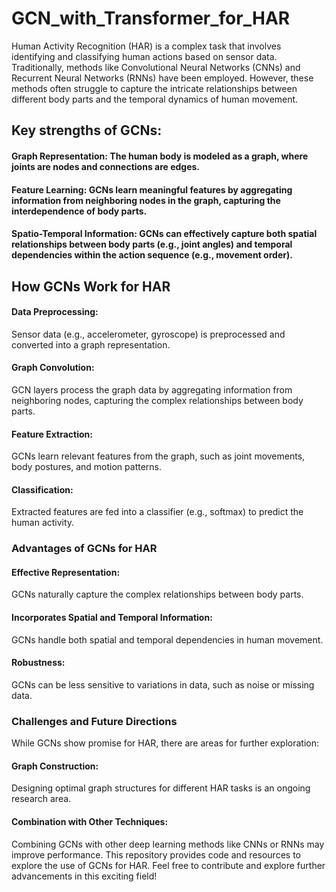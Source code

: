 # GCN_with_Transformer_for_HAR

Human Activity Recognition (HAR) is a complex task that involves identifying and classifying human actions based on sensor data. Traditionally, methods like Convolutional Neural Networks (CNNs) and Recurrent Neural Networks (RNNs) have been employed. However, these methods often struggle to capture the intricate relationships between different body parts and the temporal dynamics of human movement.

## Key strengths of GCNs:

#### Graph Representation: The human body is modeled as a graph, where joints are nodes and connections are edges.
#### Feature Learning: GCNs learn meaningful features by aggregating information from neighboring nodes in the graph, capturing the interdependence of body parts.
#### Spatio-Temporal Information: GCNs can effectively capture both spatial relationships between body parts (e.g., joint angles) and temporal dependencies within the action sequence (e.g., movement order).
## How GCNs Work for HAR
#### Data Preprocessing: 
Sensor data (e.g., accelerometer, gyroscope) is preprocessed and converted into a graph representation.
#### Graph Convolution: 
GCN layers process the graph data by aggregating information from neighboring nodes, capturing the complex relationships between body parts.
#### Feature Extraction: 
GCNs learn relevant features from the graph, such as joint movements, body postures, and motion patterns.
#### Classification: 
Extracted features are fed into a classifier (e.g., softmax) to predict the human activity.
### Advantages of GCNs for HAR
#### Effective Representation:
GCNs naturally capture the complex relationships between body parts.
#### Incorporates Spatial and Temporal Information:
GCNs handle both spatial and temporal dependencies in human movement.
#### Robustness:  
GCNs can be less sensitive to variations in data, such as noise or missing data.
### Challenges and Future Directions
While GCNs show promise for HAR, there are areas for further exploration:
#### Graph Construction: 
Designing optimal graph structures for different HAR tasks is an ongoing research area.
#### Combination with Other Techniques: 
Combining GCNs with other deep learning methods like CNNs or RNNs may improve performance.
This repository provides code and resources to explore the use of GCNs for HAR. Feel free to contribute and explore further advancements in this exciting field!
